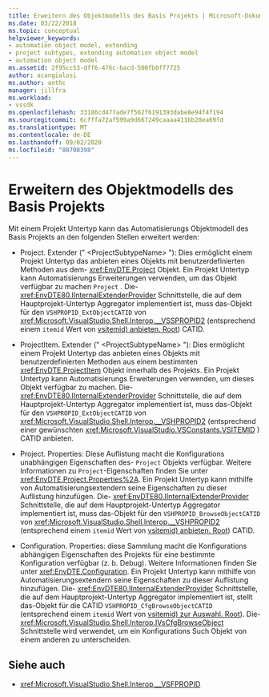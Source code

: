 ```yaml
---
title: Erweitern des Objektmodells des Basis Projekts | Microsoft-Dokumentation
ms.date: 03/22/2018
ms.topic: conceptual
helpviewer_keywords:
- automation object model, extending
- project subtypes, extending automation object model
- automation object model
ms.assetid: 2f95cc53-dff6-476c-bacd-500fb0ff7725
author: acangialosi
ms.author: anthc
manager: jillfra
ms.workload:
- vssdk
ms.openlocfilehash: 33186cd477ade7f562f6191393dabe8e94f4f194
ms.sourcegitcommit: 6cfffa72af599a9d667249caaaa411bb28ea69fd
ms.translationtype: MT
ms.contentlocale: de-DE
ms.lasthandoff: 09/02/2020
ms.locfileid: "80708398"
---
```

# <a name="extend-the-object-model-of-the-base-project"></a>Erweitern des Objektmodells des Basis Projekts

Mit einem Projekt Untertyp kann das Automatisierungs Objektmodell des Basis Projekts an den folgenden Stellen erweitert werden:

- Project. Extender (" \<ProjectSubtypeName> "): Dies ermöglicht einem Projekt Untertyp das anbieten eines Objekts mit benutzerdefinierten Methoden aus dem- <xref:EnvDTE.Project> Objekt. Ein Projekt Untertyp kann Automatisierungs Erweiterungen verwenden, um das Objekt verfügbar zu machen `Project` . Die- <xref:EnvDTE80.IInternalExtenderProvider> Schnittstelle, die auf dem Hauptprojekt-Untertyp Aggregator implementiert ist, muss das-Objekt für den `VSHPROPID_ExtObjectCATID` von <xref:Microsoft.VisualStudio.Shell.Interop.__VSSPROPID2> (entsprechend einem `itemid` Wert von [vsitemid) anbieten. Root](<xref:Microsoft.VisualStudio.VSConstants.VSITEMID.Root>)) CATID.

- ProjectItem. Extender (" \<ProjectSubtypeName> "): Dies ermöglicht einem Projekt Untertyp das anbieten eines Objekts mit benutzerdefinierten Methoden aus einem bestimmten <xref:EnvDTE.ProjectItem> Objekt innerhalb des Projekts. Ein Projekt Untertyp kann Automatisierungs Erweiterungen verwenden, um dieses Objekt verfügbar zu machen. Die- <xref:EnvDTE80.IInternalExtenderProvider> Schnittstelle, die auf dem Hauptprojekt-Untertyp Aggregator implementiert ist, muss das-Objekt für den `VSHPROPID_ExtObjectCATID` von <xref:Microsoft.VisualStudio.Shell.Interop.__VSHPROPID2> (entsprechend einer gewünschten <xref:Microsoft.VisualStudio.VSConstants.VSITEMID> ) CATID anbieten.

- Project. Properties: Diese Auflistung macht die Konfigurations unabhängigen Eigenschaften des- `Project` Objekts verfügbar. Weitere Informationen zu `Project`-Eigenschaften finden Sie unter <xref:EnvDTE.Project.Properties%2A>. Ein Projekt Untertyp kann mithilfe von Automatisierungsextendern seine Eigenschaften zu dieser Auflistung hinzufügen. Die- <xref:EnvDTE80.IInternalExtenderProvider> Schnittstelle, die auf dem Hauptprojekt-Untertyp Aggregator implementiert ist, muss das-Objekt für den `VSHPROPID_BrowseObjectCATID` von <xref:Microsoft.VisualStudio.Shell.Interop.__VSHPROPID2> (entsprechend einem `itemid` Wert von [vsitemid) anbieten. Root](<xref:Microsoft.VisualStudio.VSConstants.VSITEMID.Root>)) CATID.

- Configuration. Properties: diese Sammlung macht die Konfigurations abhängigen Eigenschaften des Projekts für eine bestimmte Konfiguration verfügbar (z. b. Debug). Weitere Informationen finden Sie unter <xref:EnvDTE.Configuration>. Ein Projekt Untertyp kann mithilfe von Automatisierungsextendern seine Eigenschaften zu dieser Auflistung hinzufügen. Die- <xref:EnvDTE80.IInternalExtenderProvider> Schnittstelle, die auf dem Hauptprojekt-Untertyp Aggregator implementiert ist, stellt das-Objekt für die CATID `VSHPROPID_CfgBrowseObjectCATID` (entsprechend einem `itemid` Wert von [vsitemid) zur Auswahl. Root](<xref:Microsoft.VisualStudio.VSConstants.VSITEMID.Root>)). Die- <xref:Microsoft.VisualStudio.Shell.Interop.IVsCfgBrowseObject> Schnittstelle wird verwendet, um ein Konfigurations Such Objekt von einem anderen zu unterscheiden.

## <a name="see-also"></a>Siehe auch

- <xref:Microsoft.VisualStudio.Shell.Interop.__VSFPROPID>
